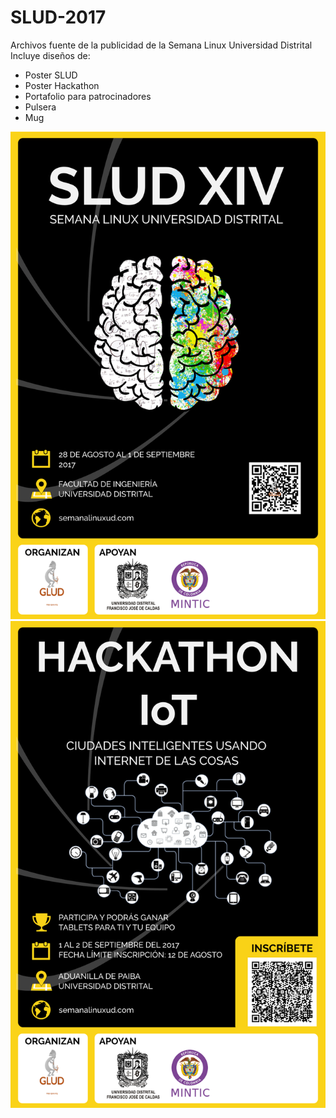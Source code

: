 # SLUD-2017

Archivos fuente de la publicidad de la Semana Linux Universidad Distrital
Incluye diseños de:
* Poster SLUD
* Poster Hackathon
* Portafolio para patrocinadores
* Pulsera
* Mug

![Poster SLUD](https://raw.githubusercontent.com/GLUD/SLUD-2017/master/SLUD.png)
![Poster Hackathon](https://raw.githubusercontent.com/GLUD/SLUD-2017/master/hackathon.png)
